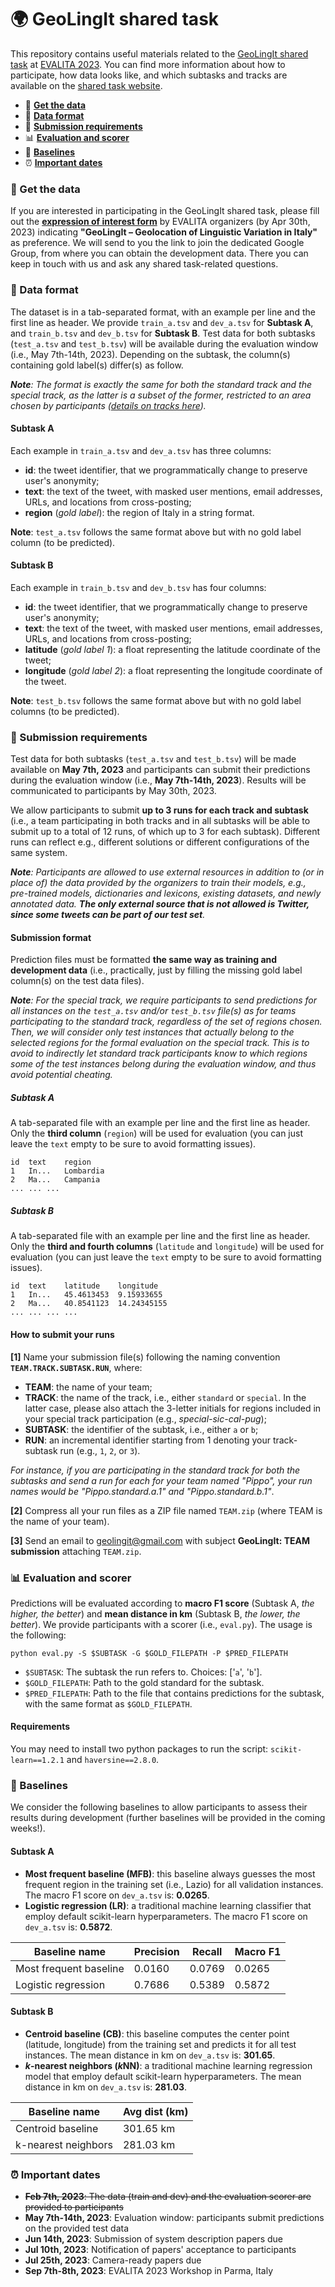 # :earth_africa: GeoLingIt shared task

This repository contains useful materials related to the [GeoLingIt shared task](https://sites.google.com/view/geolingit) at [EVALITA 2023](https://www.evalita.it/campaigns/evalita-2023/). You can find more information about how to participate, how data looks like, and which subtasks and tracks are available on the [shared task website](https://sites.google.com/view/geolingit).

- :page_with_curl: **[Get the data](#page_with_curl-get-the-data)**
- :triangular_ruler: **[Data format](#triangular_ruler-data-format)**
- :rocket: **[Submission requirements](#rocket-submission-requirements)**
- :bar_chart: **[Evaluation and scorer](#bar_chart-evaluation-and-scorer)**
- :pushpin: **[Baselines](#pushpin-baselines)**
- :alarm_clock: **[Important dates](#alarm_clock-important-dates)**


### :page_with_curl: Get the data

If you are interested in participating in the GeoLingIt shared task, please fill out the [**expression of interest form**](https://forms.gle/TW2NveAZMZodF7Z59) by EVALITA organizers (by Apr 30th, 2023) indicating **"GeoLingIt – Geolocation of Linguistic Variation in Italy"** as preference. We will send to you the link to join the dedicated Google Group, from where you can obtain the development data. There you can keep in touch with us and ask any shared task-related questions.

### :triangular_ruler: Data format

The dataset is in a tab-separated format, with an example per line and the first line as header. We provide `train_a.tsv` and `dev_a.tsv` for **Subtask A**, and `train_b.tsv` and `dev_b.tsv` for **Subtask B**. Test data for both subtasks (`test_a.tsv` and `test_b.tsv`) will be available during the evaluation window (i.e., May 7th-14th, 2023). Depending on the subtask, the column(s) containing gold label(s) differ(s) as follow.

***Note**: The format is exactly the same for both the standard track and the special track, as the latter is a subset of the former, restricted to an area chosen by participants ([details on tracks here](https://sites.google.com/view/geolingit/task-description)).*

#### Subtask A

Each example in `train_a.tsv` and `dev_a.tsv` has three columns:
- **id**: the tweet identifier, that we programmatically change to preserve user's anonymity;
- **text**: the text of the tweet, with masked user mentions, email addresses, URLs, and locations from cross-posting;
- **region** (*gold label*): the region of Italy in a string format.

**Note**: `test_a.tsv` follows the same format above but with no gold label column (to be predicted).

#### Subtask B

Each example in `train_b.tsv` and `dev_b.tsv` has four columns:
- **id**: the tweet identifier, that we programmatically change to preserve user's anonymity;
- **text**: the text of the tweet, with masked user mentions, email addresses, URLs, and locations from cross-posting;
- **latitude** (*gold label 1*): a float representing the latitude coordinate of the tweet;
- **longitude** (*gold label 2*): a float representing the longitude coordinate of the tweet.

**Note**: `test_b.tsv` follows the same format above but with no gold label columns (to be predicted).

### :rocket: Submission requirements

Test data for both subtasks (`test_a.tsv` and `test_b.tsv`) will be made available on **May 7th, 2023** and participants can submit their predictions during the evaluation window (i.e., **May 7th-14th, 2023**). Results will be communicated to participants by May 30th, 2023.

We allow participants to submit **up to 3 runs for each track and subtask** (i.e., a team participating in both tracks and in all subtasks will be able to submit up to a total of 12 runs, of which up to 3 for each subtask). Different runs can reflect e.g., different solutions or different configurations of the same system.

***Note**: Participants are allowed to use external resources in addition to (or in place of) the data provided by the organizers to train their models, e.g., pre-trained models, dictionaries and lexicons, existing datasets, and newly annotated data. **The only external source that is not allowed is Twitter, since some tweets can be part of our test set**.*

#### Submission format

Prediction files must be formatted **the same way as training and development data** (i.e., practically, just by filling the missing gold label column(s) on the test data files). 

***Note**: For the special track, we require participants to send predictions for all instances on the `test_a.tsv` and/or `test_b.tsv` file(s) as for teams participating to the standard track, regardless of the set of regions chosen. Then, we will consider only test instances that actually belong to the selected regions for the formal evaluation on the special track. This is to avoid to indirectly let standard track participants know to which regions some of the test instances belong during the evaluation window, and thus avoid potential cheating.*

##### Subtask A

A tab-separated file with an example per line and the first line as header. Only the **third column** (`region`) will be used for evaluation (you can just leave the `text` empty to be sure to avoid formatting issues).

```
id	text	region
1	In...	Lombardia
2	Ma...	Campania
...	...	...
```

##### Subtask B

A tab-separated file with an example per line and the first line as header. Only the **third and fourth columns** (`latitude` and `longitude`) will be used for evaluation (you can just leave the `text` empty to be sure to avoid formatting issues).

```
id	text	latitude	longitude
1	In...	45.4613453	9.15933655
2	Ma...	40.8541123	14.24345155
...	...	...	...
```

#### How to submit your runs

**[1]** Name your submission file(s) following the naming convention **`TEAM.TRACK.SUBTASK.RUN`**, where:
- **TEAM**: the name of your team;
- **TRACK**: the name of the track, i.e., either `standard` or `special`. In the latter case, please also attach the 3-letter initials for regions included in your special track participation (e.g., *special-sic-cal-pug*);
- **SUBTASK**: the identifier of the subtask, i.e., either `a` or `b`;
- **RUN**: an incremental identifier starting from 1 denoting your track-subtask run (e.g., `1`, `2`, or `3`).

*For instance, if you are participating in the standard track for both the subtasks and send a run for each for your team named "Pippo", your run names would be "Pippo.standard.a.1" and "Pippo.standard.b.1"*.

**[2]** Compress all your run files as a ZIP file named `TEAM.zip` (where TEAM is the name of your team).

**[3]** Send an email to geolingit@gmail.com with subject **GeoLingIt: TEAM submission** attaching `TEAM.zip`.

### :bar_chart: Evaluation and scorer

Predictions will be evaluated according to **macro F1 score** (Subtask A, *the higher, the better*) and **mean distance in km** (Subtask B, *the lower, the better*). We provide participants with a scorer (i.e., `eval.py`). The usage is the following:

```
python eval.py -S $SUBTASK -G $GOLD_FILEPATH -P $PRED_FILEPATH
```
- `$SUBTASK`: The subtask the run refers to. Choices: ['`a`', '`b`'].
- `$GOLD_FILEPATH`: Path to the gold standard for the subtask.
- `$PRED_FILEPATH`: Path to the file that contains predictions for the subtask, with the same format as `$GOLD_FILEPATH`.

#### Requirements

You may need to install two python packages to run the script: `scikit-learn==1.2.1` and `haversine==2.8.0`.

### :pushpin: Baselines

We consider the following baselines to allow participants to assess their results during development (further baselines will be provided in the coming weeks!).

#### Subtask A

- **Most frequent baseline (MFB)**: this baseline always guesses the most frequent region in the training set (i.e., Lazio) for all validation instances. The macro F1 score on `dev_a.tsv` is: **0.0265**.
- **Logistic regression (LR)**: a traditional machine learning classifier that employ default scikit-learn hyperparameters. The macro F1 score on `dev_a.tsv` is: **0.5872**.

| Baseline name          | Precision | Recall | Macro F1 |
|------------------------|-----------|--------|----------|
| Most frequent baseline | 0.0160    | 0.0769 | 0.0265   |
| Logistic regression    | 0.7686    | 0.5389 | 0.5872   |

#### Subtask B

- **Centroid baseline (CB)**: this baseline computes the center point (latitude, longitude) from the training set and predicts it for all test instances. The mean distance in km on `dev_a.tsv` is: **301.65**.
- ***k*-nearest neighbors (*k*NN)**: a traditional machine learning regression model that employ default scikit-learn hyperparameters. The mean distance in km on `dev_a.tsv` is: **281.03**.

| Baseline name       | Avg dist (km) |
|---------------------|---------------|
| Centroid baseline   | 301.65 km     |
| k-nearest neighbors | 281.03 km     |

### :alarm_clock: Important dates

- ~~**Feb 7th, 2023**: The data (train and dev) and the evaluation scorer are provided to participants~~
- **May 7th-14th, 2023**: Evaluation window: participants submit predictions on the provided test data
- **Jun 14th, 2023**: Submission of system description papers due
- **Jul 10th, 2023**: Notification of papers' acceptance to participants
- **Jul 25th, 2023**: Camera-ready papers due
- **Sep 7th-8th, 2023**: EVALITA 2023 Workshop in Parma, Italy
